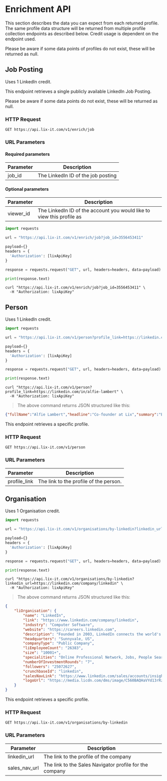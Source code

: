 # Enrichment API

This section describes the data you can expect from each returned profile. The same profile data structure will be returned from multiple profile collection endpoints as described below. Credit usage is dependent on the endpoint used.

<aside class="notice">
Please be aware if some data points of profiles do not exist, these will be returned as null.
</aside>

## Job Posting

<aside class="notice">
Uses 1 LinkedIn credit.
</aside>

This endpoint retrieves a single publicly available LinkedIn Job Posting.

<aside class="notice">
Please be aware if some data points do not exist, these will be returned as null.
</aside>

### HTTP Request

`GET https://api.lix-it.com/v1/enrich/job`

### URL Parameters

#### Required parameters

Parameter | Description
--------- | -----------
job_id | The LinkedIn ID of the job posting

#### Optional parameters

Parameter | Description
--------- | -----------
viewer_id | The LinkedIn ID of the account you would like to view this profile as

```python
import requests

url = "https://api.lix-it.com/v1/enrich/job?job_id=3556453411"

payload={}
headers = {
  'Authorization': [lixApiKey]
}

response = requests.request("GET", url, headers=headers, data=payload)

print(response.text)
```

```shell
curl "https://api.lix-it.com/v1/enrich/job?job_id=3556453411" \
  -H "Authorization: lixApiKey"
```

## Person

<aside class="notice">
Uses 1 LinkedIn credit.
</aside>

```python
import requests

url = "https://api.lix-it.com/v1/person?profile_link=https://linkedin.com/in/alfie-lambert"

payload={}
headers = {
  'Authorization': [lixApiKey]
}

response = requests.request("GET", url, headers=headers, data=payload)

print(response.text)
```

```shell
curl "https://api.lix-it.com/v1/person?profile_link=https://linkedin.com/in/alfie-lambert" \
  -H "Authorization: lixApiKey"
```

> The above command returns JSON structured like this:

```json
{"fullName":"Alfie Lambert","headline":"Co-founder at Lix","summary":"Building the cybernetic sales workforce by connecting all software with verified, actionable B2B data. 🤖","location":"London, England, United Kingdom","emails":[""],"socialAccounts":{"linkedin":{"username":"alfie-lambert","url":"https://www.linkedin.com/in/alfie-lambert"},"twitter":{"username":"AlfieLambert"}},"workExperiences":[{"organisation":{"name":"Lix","socialAccounts":{"linkedin":{},"twitter":{}}},"title":"Co-founder","description":"Lix provides industry-leading contact intelligence technology to sales teams, marketers and business intelligence professionals around the world. Our primary goal is simple: bring Contact Intelligence into the business mainstream. \n\nSales teams, especially those in fast-growing b2b SaaS businesses, need an alternative to broad-brush leads lists. They need more information about the people they are selling to. They need to spend less time hunting for leads and inputting contact information. They need to spend more time doing what they do best: selling.","location":"London, England, United Kingdom","startedOn":{"year":2020,"month":11},"endedOn":{}},{"organisation":{"name":"Lambert \u0026 Bizzle","socialAccounts":{"linkedin":{},"twitter":{}}},"title":"Growth Consultant","description":"Our speciality lies at the intersection of performance marketing and immaculate presentation. We understand what powers real growth: marrying our expertise with an intimate knowledge of your business to create tailored solutions to your most pressing problems. \n\nWith shared backgrounds in growth hacking, automation, graphic design, video editing and startup \u0026 scale-up marketing we can provide a full solution for your business - or we can dip in and solve individual problems as needed.","location":"London, England, United Kingdom","startedOn":{"year":2018,"month":3},"endedOn":{"year":2020,"month":11}},{"organisation":{"name":"Strawberries \u0026 Creem Festival","socialAccounts":{"linkedin":{},"twitter":{}}},"title":"Director of Marketing and Communications","description":"Last year saw 10,000 revellers at S\u0026C - a 10 fold increase from when I started less than 4 years ago. We have struck 6-figure partnerships with household names, been featured in every national newspaper and radio station worth mentioning and become a mainstay of the festival scene. ","location":"Cambridge, United Kingdom","startedOn":{"year":2014,"month":7},"endedOn":{"year":2018,"month":3}},{"organisation":{"name":"Pivigo","socialAccounts":{"linkedin":{},"twitter":{}}},"title":"Growth Hacker","description":"Pivigo is passionate about what the data revolution will bring to the commercial and public sectors. Data science can, and will, impact every industry. It is only a matter of time before every company will employ data science in their business, and those that start earlier will have a strategic advantage.\n\nAs the data science hub, Pivigo is at the cutting edge of a flourishing industry. We provide all the tools for those looking to a career in data science, from leading training (S2DS) to resources and challenges. For business, we can help you identify what data could do for you and connect you with the skilled practitioners to deliver on that goal.","location":"London, United Kingdom","startedOn":{"year":2017,"month":2},"endedOn":{"year":2017,"month":12}},{"organisation":{"name":"CityMunch","socialAccounts":{"linkedin":{},"twitter":{}}},"title":"Chief Marketing Officer","description":"CityMunch is a two-sided marketplace looking to connect savvy consumers with eager restaurateurs. We are putting the power into their hands, helping restaurants fill their seats and customers fill their stomachs. \n\nFor consumers, the mobile app allows anyone with time on their hands to explore London's food scene without breaking the bank. CityMunch offers free real-time discount vouchers across 250+ restaurants in London. \n\nFor restaurants, a simple web-based platform helps fill spare tables during quiet periods.\n\nAs CMO of a new and fledgling company, all processes had to be started from scratch; immediately designing and implementing a full media and communications strategy that has continued to be the foundation of all their b2c communication. \n\nDuring my tenure, the user base increased by +48%!a(MISSING)nd the daily covers (our key metric) rocketed 10x: from 5 on the day that I started to 52 on the day that I left. The average daily validations grew from 6 to 40. \n\nDAU (Daily Average Users) increased by +315.6%!,(MISSING) Daily Engagement rose by +532%!,(MISSING) Sessions Per User +18%!,(MISSING) Daily Engagement Per User +52%!\(MISSING)n\nMy communications work led to CityMunch receiving a prominent specialist feature in the Daily Telegraph, as well as coverage in other major news outlets and online channels","location":"London, United Kingdom","startedOn":{"year":2016,"month":10},"endedOn":{"year":2017,"month":1}},{"organisation":{"name":"Freelance Journalism","socialAccounts":{"linkedin":{},"twitter":{}}},"title":"Freelance Journalist","description":"In addition to reading for my degree, I currently write articles and submit them on a freelance basis to a number of publications including: BRIC - A high-end glossy political publication focusing on the emerging BRIC nations. Croco - An arts and lifestyle magazine originally based in Spain; I was approached by the editor to assist in targeting UK music artists and scenes in order to help them bridge the gap into a new market. DV8 - A sneaker-based fashion magazine based in London.","location":"London, United Kingdom","startedOn":{"year":2013,"month":10},"endedOn":{"year":2016,"month":7}},{"organisation":{"name":"The Tab","socialAccounts":{"linkedin":{},"twitter":{}}},"title":"Music Editor","description":"As editor of the music section for the Cambridge Tab I chase leads, find stories and commission writers to cover all aspects of the music scene in and around the University.\n\nDuring my time as editor over the busy May Ball period I successfully negotiated exclusive coverage with the vast majority of Cambridge colleges for their headline act announcements - putting The Tab music way ahead of the pack of student papers in terms of hits, readership and content sharing. I am consistently within the Top 100 journalists Nationwide and often in the Top 20 / Top 10.","location":"Cambridge, United Kingdom","startedOn":{"year":2015,"month":5},"endedOn":{"year":2016,"month":1}},{"organisation":{"name":"Futurecoins","socialAccounts":{"linkedin":{},"twitter":{}}},"title":"CMO","description":"As a new start-up, Future Coins needed a fast and powerful media strategy. I arranged for Joel Moss to be interviewed, along with our product, by: CNN, Al-Jazeera, The Telegraph, Time Out, Vice and a number of industry publications. Our social media presence grew in both quality and quantity, with targeted marketing through Facebook a great success when looking to reach out to tech savvy 20-somethings in the London area. As well as building awareness for our initial installation in London, I also put together a marketing plan based on bitcoin usage data against population and sought out other areas of the UK to install our units. I successful brokered the deal with the host of our unit in Brighton, which was the first in the city attracting attention from the BBC and local press.","location":"London, United Kingdom","startedOn":{"year":2013,"month":4},"endedOn":{"year":2015,"month":1}},{"organisation":{"name":"The Guestlist Network","socialAccounts":{"linkedin":{},"twitter":{}}},"title":"Journalist \u0026 Section editor","description":"Producing articles for both online \u0026 a print run of 50k. I also interview artists (both written and on camera), as well as contributing to comedy sketch writing.","location":"London, United Kingdom","startedOn":{"year":2013},"endedOn":{"year":2013}}],"education":[{"schoolName":"University of Cambridge","degree":"Bachelor's degree","startedOn":{"year":2013},"endedOn":{"year":2016},"fieldsOfStudy":["Human, Social \u0026 Political Sciences"]},{"schoolName":"City and Islington College","degree":"Access Diploma","startedOn":{"year":2012},"endedOn":{"year":2013},"fieldsOfStudy":["Mixed Media"]}]}
```

This endpoint retrieves a specific profile.

### HTTP Request

`GET https://api.lix-it.com/v1/person`

### URL Parameters

Parameter | Description
--------- | -----------
profile_link | The link to the profile of the person.


## Organisation
<aside class="notice">
Uses 1 Organisation credit.
</aside>

```python
import requests

url = "https://api.lix-it.com/v1/organisations/by-linkedin?linkedin_url=https://linkedin.com/company/linkedin"

payload={}
headers = {
  'Authorization': [lixApiKey]
}

response = requests.request("GET", url, headers=headers, data=payload)

print(response.text)
```

```shell
curl "https://api.lix-it.com/v1/organisations/by-linkedin?linkedin_url=https://linkedin.com/company/linkedin" \
  -H "Authorization: lixApiKey"
```

> The above command returns JSON structured like this:

```json
{
    "liOrganisation": {
        "name": "LinkedIn",
        "link": "https://www.linkedin.com/company/linkedin",
        "industry": "Computer Software",
        "website": "https://careers.linkedin.com",
        "description": "Founded in 2003, LinkedIn connects the world's professionals to make them more productive and successful. With more than 850 million members worldwide, including executives from every Fortune 500 company, LinkedIn is the world's largest professional network. The company has a diversified business model with revenue coming from Talent Solutions, Marketing Solutions, Sales Solutions and Premium Subscriptions products. Headquartered in Silicon Valley, LinkedIn has offices across the globe.",
        "headquarters": "Sunnyvale, US",
        "companyType": "Public Company",
        "liEmployeeCount": "26383",
        "size": "10001+",
        "specialities": "Online Professional Network, Jobs, People Search, Company Search, Address Book, Advertising, Professional Identity, Group Collaboration, Recruiting",
        "numberOfInvestmentRounds": "7",
        "followers": "25072627",
        "crunchbaseId": "linkedin",
        "salesNavLink": "https://www.linkedin.com/sales/accounts/insights?companyId=1337&trk=li_comp_page",
        "logoUrl": "https://media.licdn.com/dms/image/C560BAQHaVYd13rRz3A/company-logo_",
    }
}
```

This endpoint retrieves a specific profile.

### HTTP Request

`GET https://api.lix-it.com/v1/organisations/by-linkedin`

### URL Parameters

Parameter | Description
--------- | -----------
linkedin_url | The link to the profile of the company
sales_nav_url | The link to the Sales Navigator profile for the company
